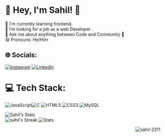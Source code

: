 # 💫 Hey, I'm Sahil! 🐥
🌱 I'm currently learning frontend. <br>🤔 I’m looking for a job as a web Developer .<br>💬 Ask me about anything between Code and Community 💖<br>😄 Pronouns: He/Him


## 🌐 Socials:
[![Instagram](https://img.shields.io/badge/Instagram-%23E4405F.svg?logo=Instagram&logoColor=white)](https://instagram.com/sahil_sh02) [![LinkedIn](https://img.shields.io/badge/LinkedIn-%230077B5.svg?logo=linkedin&logoColor=white)](https://www.linkedin.com/in/sahil-sharma-675788259?utm_source=share&utm_campaign=share_via&utm_content=profile&utm_medium=android_app/)

# 💻 Tech Stack:
![JavaScript](https://img.shields.io/badge/javascript-%23323330.svg?style=for-the-badge&logo=javascript&logoColor=%23F7DF1E)![C](https://img.shields.io/badge/c-%2300599C.svg?style=for-the-badge&logo=c&logoColor=white) ![HTML5](https://img.shields.io/badge/html5-%23E34F26.svg?style=for-the-badge&logo=html5&logoColor=white) ![CSS3](https://img.shields.io/badge/css3-%231572B6.svg?style=for-the-badge&logo=css3&logoColor=white) ![MySQL](https://img.shields.io/badge/mysql-%2300f.svg?style=for-the-badge&logo=mysql&logoColor=white)

![Sahil's Stats](https://github-readme-stats.vercel.app/api?username=sahil-2211&theme=vue-dark&show_icons=true&hide_border=true&count_private=true)<br/>
 ![sahil's Streak](https://github-readme-streak-stats.herokuapp.com/?user=sahil-2211&theme=vue-dark&hide_border=true)
![Stats](https://github-stats-alpha.vercel.app/api?username=sahil-2211&cc=222425&tc=fff&ic=fff&bc=222425 "Stats")
<p align="right">&nbsp;<img align="right" src="https://github-readme-stats.vercel.app/api/top-langs?username=sahil-2211&show_icons=true&locale=en&layout=compact" alt="sahil-2211" /></p>
